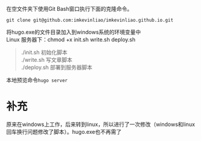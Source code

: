 在空文件夹下使用Git Bash窗口执行下面的克隆命令。   
```
git clone git@github.com:imkevinliao/imkevinliao.github.io.git
```
将hugo.exe的文件目录加入到windows系统的环境变量中  
Linux 服务器下：chmod +x init.sh write.sh deploy.sh  

> ./init.sh 初始化脚本   
> ./write.sh 写文章脚本  
> ./deploy.sh 部署到服务器脚本  
 
本地预览命令`hugo server` 

# 补充
原来在windows上工作，后来转到linux，所以进行了一次修改（windows和linux回车换行问题修改了脚本）。hugo.exe也不再需了
